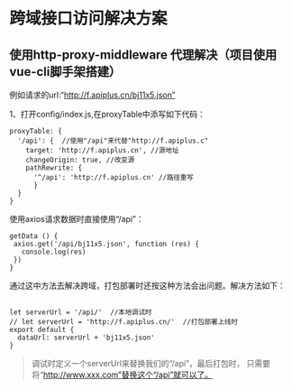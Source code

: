 # 跨域接口访问解决方案

## 使用http-proxy-middleware 代理解决（项目使用vue-cli脚手架搭建）

例如请求的url:“http://f.apiplus.cn/bj11x5.json”

1、打开config/index.js,在proxyTable中添写如下代码：
```
proxyTable: { 
  '/api': {  //使用"/api"来代替"http://f.apiplus.c" 
    target: 'http://f.apiplus.cn', //源地址 
    changeOrigin: true, //改变源 
    pathRewrite: { 
      '^/api': 'http://f.apiplus.cn' //路径重写 
      } 
  } 
}
```

使用axios请求数据时直接使用“/api”：
```
getData () { 
 axios.get('/api/bj11x5.json', function (res) { 
   console.log(res) 
 })
}
```

通过这中方法去解决跨域，打包部署时还按这种方法会出问题。解决方法如下：

```

let serverUrl = '/api/'  //本地调试时 
// let serverUrl = 'http://f.apiplus.cn/'  //打包部署上线时 
export default { 
  dataUrl: serverUrl + 'bj11x5.json' 
}

```

>调试时定义一个serverUrl来替换我们的“/api”，最后打包时，
只需要将“http://www.xxx.com”替换这个“/api”就可以了。
